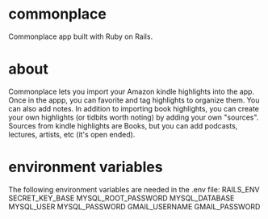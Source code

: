 # commonplace

Commonplace app built with Ruby on Rails.

# about

Commonplace lets you import your Amazon kindle highlights into the app. Once in
the appp, you can favorite and tag highlights to organize them. You can also add
notes. In addition to importing book highlights, you can create your own
highlights (or tidbits worth noting) by adding your own "sources". Sources from
kindle highlights are Books, but you can add podcasts, lectures, artists, etc
(it's open ended).

# environment variables

The following environment variables are needed in the .env file:
RAILS_ENV
SECRET_KEY_BASE
MYSQL_ROOT_PASSWORD
MYSQL_DATABASE
MYSQL_USER
MYSQL_PASSWORD
GMAIL_USERNAME
GMAIL_PASSWORD
